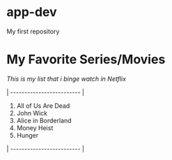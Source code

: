 # app-dev
My first repository

# My Favorite Series/Movies

*This is my list that i binge watch in Netflix*

| ------------------------- |

1. All of Us Are Dead
2. John Wick
3. Alice in Borderland
4. Money Heist
5. Hunger

| ------------------------- |
